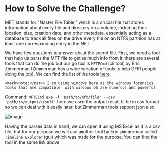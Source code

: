 # How to Solve the Challenge?

MFT stands for "Master File Table," which is a crucial file that stores information about every file and directory on a volume, including their location, size, creation date, and other metadata, essentially acting as a database to track all files on the drive; every file on an NTFS partition has at least one corresponding entry in the MFT. 

We have few questions to answer about the secret file. First, we need a tool that help us parse the MFT file to get as much info from it, there are several tools that can do the job but our go tool is `MFTECmd` (cli tool) by Eric Zimmerman (Zimmerman has a wide variation of tools to help DFIR people doing the job). We can find the list of the tools [here](https://ericzimmerman.github.io/#!index.md).

`<mark>Note:</mark> I am using windows here as the windows forensics tools that are compatible  with windows OS are numerous and powerful`

Command: 
`MFTECmd.exe -f 'path/to/mft/file' --csv 'path/to/output/result'`
here we used the output result to be  in csv format so we can deal with it easily later, but Zimmerman tools support json also.

![image](https://github.com/user-attachments/assets/3712c7fe-29e7-4310-9b41-81289624e517)

Having the parsed data in hand, we can open it using MS Excel as it is a csv file, but for our purpose we will use another tool by Eric zimmerman called `Timeline Explorer` (gui) which was made for the purpose. You can find the tool in the same link above


